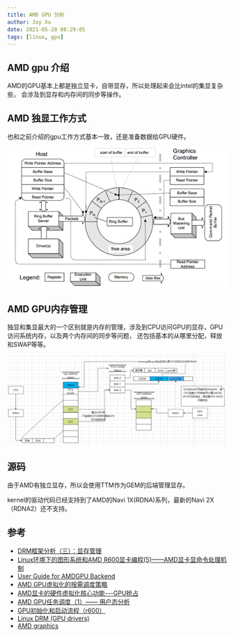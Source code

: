```yaml
---
title: AMD GPU 分析
author: Joy Xu
date: 2021-05-28 08:29:05
tags: [linux, gpu]
---
```


## AMD gpu 介绍

AMD的GPU基本上都是独立显卡，自带显存，所以处理起来会比intel的集显复杂些，
会涉及到显存和内存间的同步等操作。

## AMD 独显工作方式

也和之前介绍的gpu工作方式基本一致，还是准备数据给GPU硬件。

![amd gpu_workflow](/images/gpu_amd_workflow.png)

## AMD GPU内存管理

独显和集显最大的一个区别就是内存的管理，涉及到CPU访问GPU的显存，GPU访问系统内存，以及两个内存间的同步等问题，
还包括基本的从哪里分配，释放和SWAP等等。

![amd gpu_mem](/images/gpu_amd_mem.png)


## 源码

由于AMD有独立显存，所以会使用TTM作为GEM的后端管理显存。

kernel的驱动代码已经支持到了AMD的Navi 1X(RDNA)系列，最新的Navi 2X（RDNA2）还不支持。


## 参考

* [DRM框架分析（三）：显存管理](https://crab2313.github.io/post/drm-vram/)
* [Linux环境下的图形系统和AMD R600显卡编程(5)——AMD显卡显命令处理机制](https://www.cnblogs.com/shoemaker/p/linux_graphics05.html)
* [User Guide for AMDGPU Backend](https://llvm.org/docs/AMDGPUUsage.html)
* [AMD GPU虚拟化的按需调度策略](https://navycloud.github.io/2018/07/27/on-demand-scheduling/)
* [AMD显卡的硬件虚拟化核心功能---GPU抢占](https://navycloud.github.io/2017/08/05/gpu-preemption-in-virtualization/)
* [AMD GPU任务调度（1）—— 用户态分析](https://blog.csdn.net/huang987246510/article/details/106658889)
* [GPU初始化和启动流程（r600）](https://blog.csdn.net/jiangbo1017/article/details/51065118)
* [Linux DRM (GPU drivers)](https://adrian.geek.nz/graphics_docs/DRM.html)
* [AMD graphics](https://linuxreviews.org/AMD_graphics)
